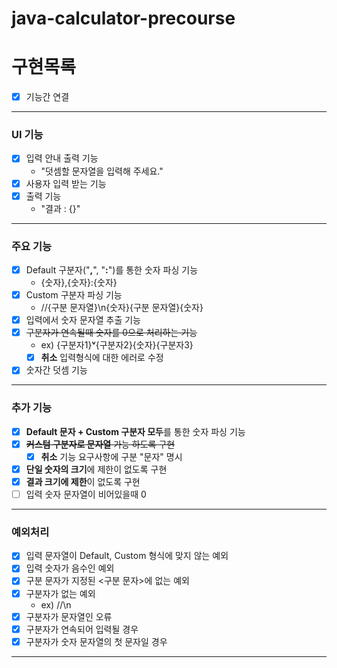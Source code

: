 # java-calculator-precourse
# 구현목록

- [X] 기능간 연결
---
### UI 기능
- [X] 입력 안내 출력 기능
  - "덧셈할 문자열을 입력해 주세요."
- [X] 사용자 입력 받는 기능 
- [X] 출력 기능
  - "결과 : {}"
---
### 주요 기능
- [X] Default 구분자("**,**", "**:**")를 통한 숫자 파싱 기능
  - {숫자},{숫자}:{숫자}
- [X] Custom 구분자 파싱 기능
  - //{구분 문자열}\n{숫자}{구분 문자열}{숫자}
- [X] 입력에서 숫자 문자열 추출 기능
- [X] ~~구분자가 연속될때 숫자를 0으로 처리하는 기능~~
  - ex) {구분자1}**ᵛ**{구분자2}{숫자}{구분자3}
  - [X] **취소** 입력형식에 대한 에러로 수정
- [X] 숫자간 덧셈 기능
---
### 추가 기능
- [X] **Default 문자 + Custom 구분자 모두**를 통한 숫자 파싱 기능
- [X] ~~**커스텀 구분자로 문자열** 가능 하도록 구현~~
  - [X] **취소** 기능 요구사항에 구분 "문자" 명시
- [X] **단일 숫자의 크기**에 제한이 없도록 구현
- [X] **결과 크기에 제한**이 없도록 구현
- [ ] 입력 숫자 문자열이 비어있을때 0
---
### 예외처리
- [X] 입력 문자열이 Default, Custom 형식에 맞지 않는 예외
- [X] 입력 숫자가 음수인 예외
- [X] 구분 문자가 지정된 <구분 문자>에 없는 예외
- [X] 구분자가 없는 예외
  - ex) //\n
- [X] 구분자가 문자열인 오류
- [X] 구분자가 연속되어 입력될 경우
- [X] 구분자가 숫자 문자열의 첫 문자일 경우
---